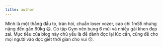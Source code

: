 ```yaml
---
title: author
---
```


Mình là một thằng đầu to, trán hói, chuẩn loser vozer, cao chỉ 1m55 nhưng nặng đến gần 60kg :laughing:. Có tập Gym nên bụng 6 múi và nhiều gái khen đẹp zai. Mục tiêu của blog này chủ yếu là để dành đọc lại lúc cần, cũng để cho mọi người vào đọc giết thời gian cho vui :kissing:.
